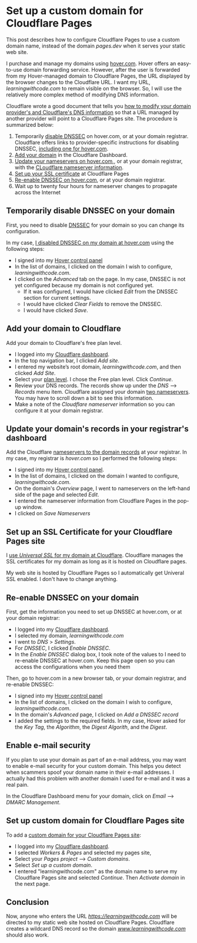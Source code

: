 

# Set up a custom domain for Cloudflare Pages

This post describes how to configure Cloudflare Pages to use a custom domain name, instead of the domain *pages.dev* when it serves your static web site. 

I purchase and manage my domains using [hover.com](https://www.hover.com). Hover offers an easy-to-use domain forwarding service. However, after the user is forwarded from my Hover-managed domain to Cloudflare Pages, the URL displayed by the browser changes to the Cloudflare URL. I want my URL, *learningwithcode.com* to remain visible on the browser. So, I will use the relatively more complex method of modifying DNS information.

Cloudflare wrote a good document that tells you [how to modify your domain provider's and Cloudflare's DNS information](https://developers.cloudflare.com/dns/zone-setups/full-setup/setup/) so that a URL managed by another provider will point to a Cloudflare Pages site. The procedure is summarized below:

1. Temporarily [disable DNSSEC](https://developers.cloudflare.com/dns/zone-setups/full-setup/setup/#before-you-begin) on hover.com, or at your domain registrar. Cloudflare offers links to provider-specific instructions for disabling DNSSEC, [including one for hover.com](https://help.hover.com/hc/en-us/articles/217281647-Understanding-and-managing-DNSSEC).
2. [Add your domain](https://developers.cloudflare.com/fundamentals/get-started/setup/add-site/#step-1--add-site-in-cloudflare) in the Cloudflare Dashboard.
3. [Update your nameservers on hover.com](https://help.hover.com/hc/en-us/articles/217282477--Changing-your-domain-nameservers#:~:text=On%20the%20overview%20page%2C%20navigate%20to%20nameservers%20on,24-48%20hours%20for%20the%20change%20to%20be%20complete.),, or at your domain registrar, with the [CLoudflare nameserver information](https://developers.cloudflare.com/dns/zone-setups/full-setup/setup/#update-your-nameservers).
4. [Set up your SSL certificate](https://developers.cloudflare.com/ssl/get-started/) at Cloudflare Pages
5. [Re-enable DNSSEC on hover.com](https://help.hover.com/hc/en-us/articles/217281647-DNSSEC-services#:~:text=How%20to%20setup%20DNSSEC%3F%201%20Sign%20in%20to,your%20DNS%20hosting%20provider%20and%20click%20Add%20record.), or at your domain registrar.
6. Wait up to twenty four hours for nameserver changes to propagate across the Internet


## Temporarily disable DNSSEC on your domain

First, you need to disable [DNSSEC](https://www.icann.org/resources/pages/dnssec-what-is-it-why-important-2019-03-05-en) for your domain so you can change its configuration.

In my case, [I disabled DNSSEC on my domain at hover.com](https://help.hover.com/hc/en-us/articles/217281647-Understanding-and-managing-DNSSEC#h_f2d54352-35c2-4e7b-919b-60235407fea2) using the following steps:

* I signed into my [Hover control panel](https://hover.com/signin) 
* In the list of domains, I clicked on the domain I wish to configure, *learningwithcode.com*.
* I clicked on the *Advanced* tab on the page. In my case, DNSSEC is not yet configured because my domain is not configured yet.
  * If it was configured, I would have clicked *Edit* from the DNSSEC section for current settings.
  * I would have clicked *Clear Fields* to remove the DNSSEC.
  * I would have clicked *Save*.

## Add your domain to Cloudflare

Add your domain to Cloudflare's free plan level.  

* I logged into my [Cloudflare dashboard](https://dash.cloudflare.com/login).
* In the top navigation bar, I clicked *Add site*.
* I entered my website’s root domain, *learningwithcode.com*, and then clicked *Add Site*.
* Select your [plan level](https://www.cloudflare.com/plans/#compare-features). I chose the Free plan level. Click *Continue*.
* Review your DNS records. The records show up under the  *DNS* --> *Records* menu item. Cloudflare assigned your domain [two nameservers](https://developers.cloudflare.com/dns/zone-setups/full-setup/setup/#update-your-nameservers). You may have to scroll down a bit to see this information.
*  Make a note of the *Cloudflare nameserver* information so you can configure it at your domain registrar. 

## Update your domain's records in your registrar's dashboard

Add the Cloudflare [nameservers to the domain records](https://help.hover.com/hc/en-us/articles/217282477--Changing-your-domain-nameservers#:~:text=Adjusting%20nameservers%20for%20a%20single%20domain%201%20Sign,Save%20nameservers%20to%20push%20through%20the%20changes.%20) at your registrar. In my case, my registrar is *hover.com* so I performed the following steps:

* I signed into my [Hover control panel](https://hover.com/signin).
* In the list of domains, I clicked on the domain I wanted to configure, *learningwithcode.com*.
* On the domain's *Overview* page, I went to nameservers on the left-hand side of the page and selected *Edit*.
* I entered the nameserver information from Cloudflare Pages in the pop-up window.
* I clicked on *Save Nameservers*


## Set up an SSL Certificate for your Cloudflare Pages site

I [use *Universal SSL* for my domain at Cloudflare](https://developers.cloudflare.com/ssl/edge-certificates/universal-ssl/enable-universal-ssl/). Cloudflare manages the SSL certificates for my domain as long as it is hosted on Cloudflare pages.

My web site is hosted by Cloudflare Pages so I automatically get Univeral SSL enabled. I don't have to change anything.

## Re-enable DNSSEC on your domain

First, get the information you need to set up DNSSEC at hover.com, or at your domain registrar:

* I logged into my [Cloudflare dashboard](https://dash.cloudflare.com/login).
* I selected my domain, *learningwithcode.com*
* I went to *DNS* > *Settings*.
* For *DNSSEC*, I clicked *Enable DNSSEC*.
* In the *Enable DNSSEC* dialog box, I took note of the values to I need to re-enable DNSSEC at hover.com. Keep this page open so you can access the configurations when you need them

Then, go to hover.com in a new browser tab, or your domain registrar, and re-enable DNSSEC:

* I signed into my [Hover control panel](https://hover.com/signin) 
* In the list of domains, I clicked on the domain I wish to configure, *learningwithcode.com*.
* In the domain's *Advanced* page, I clicked on *Add a DNSSEC record*
* I added the settings to the required fields. In my case, Hover asked for the *Key Tag*, the *Algorithm*, the *Digest Algorith*, and the *Digest*.

## Enable e-mail security

If you plan to use your domain as part of an e-mail address, you may want to enable e-mail security for your custom domain. This helps you detect when scammers spoof your domain name in their e-mail addresses. I actually had this problem with another domain I used for e-mail and it was a real pain.

In the Cloudflare Dashboard menu for your domain, click on *Email* --> *DMARC Management*.

## Set up custom domain for Cloudflare Pages site

To add a [custom domain for your Cloudflare Pages site](https://developers.cloudflare.com/pages/platform/custom-domains/):

* I logged into my [Cloudflare dashboard](https://dash.cloudflare.com/login).
* I selected *Workers & Pages* and selected my pages site, 
* Select your *Pages project* --> *Custom domains*.
* Select *Set up a custom domain*.
* I entered "learningwithcode.com" as the domain name to serve my Cloudflare Pages site and selected *Continue*. Then *Activate domain* in the next page.

## Conclusion

Now, anyone who enters the URL *https://learningwithcode.com* will be directed to my static web site hosted on Cloudflare Pages. Cloudflare creates a wildcard DNS record so the domain *www.learningwithcode.com* should also work.


